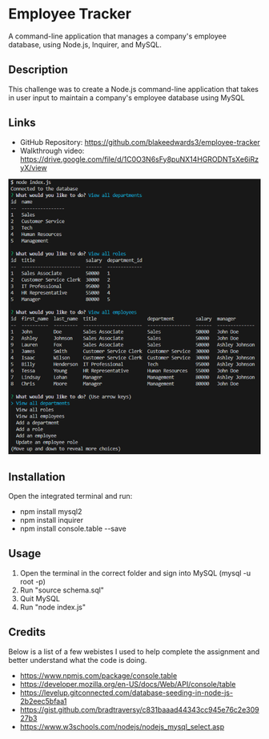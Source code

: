# Employee Tracker
A command-line application that manages a company's employee database, using Node.js, Inquirer, and MySQL.

## Description

This challenge was to create a Node.js command-line application that takes in user input to maintain a company's employee database using MySQL

## Links

- GitHub Repository: https://github.com/blakeedwards3/employee-tracker
- Walkthrough video: https://drive.google.com/file/d/1C0O3N6sFy8puNX14HGRODNTsXe6iRzyX/view

![Alt text](assets/employee-tracker-img.png)

## Installation

Open the integrated terminal and run:
- npm install mysql2
- npm install inquirer
- npm install console.table --save

## Usage

1. Open the terminal in the correct folder and sign into MySQL (mysql -u root -p)
2. Run "source schema.sql"
3. Quit MySQL
4. Run "node index.js"

## Credits

Below is a list of a few webistes I used to help complete the assignment and better understand what the code is doing.
- https://www.npmjs.com/package/console.table
- https://developer.mozilla.org/en-US/docs/Web/API/console/table
- https://levelup.gitconnected.com/database-seeding-in-node-js-2b2eec5bfaa1
- https://gist.github.com/bradtraversy/c831baaad44343cc945e76c2e30927b3
- https://www.w3schools.com/nodejs/nodejs_mysql_select.asp 